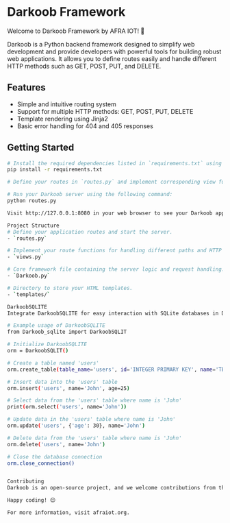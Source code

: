 # Darkoob Framework

Welcome to Darkoob Framework by AFRA IOT! 🚀

Darkoob is a Python backend framework designed to simplify web development 
and provide developers with powerful tools for building robust web applications. 
It allows you to define routes easily and handle different HTTP methods such as GET, 
POST, PUT, and DELETE.

## Features

- Simple and intuitive routing system
- Support for multiple HTTP methods: GET, POST, PUT, DELETE
- Template rendering using Jinja2
- Basic error handling for 404 and 405 responses

## Getting Started

```bash
# Install the required dependencies listed in `requirements.txt` using pip:
pip install -r requirements.txt

# Define your routes in `routes.py` and implement corresponding view functions in `views.py`.

# Run your Darkoob server using the following command:
python routes.py

Visit http://127.0.0.1:8080 in your web browser to see your Darkoob application in action!

Project Structure
# Define your application routes and start the server.
- `routes.py`

# Implement your route functions for handling different paths and HTTP methods.
- `views.py`

# Core framework file containing the server logic and request handling.
- `Darkoob.py`

# Directory to store your HTML templates.
- `templates/`

DarkoobSQLITE
Integrate DarkoobSQLITE for easy interaction with SQLite databases in Darkoob.

# Example usage of DarkoobSQLITE
from Darkoob_sqlite import DarkoobSQLIT

# Initialize DarkoobSQLITE
orm = DarkoobSQLIT()

# Create a table named 'users'
orm.create_table(table_name='users', id='INTEGER PRIMARY KEY', name='TEXT', age='INTEGER')

# Insert data into the 'users' table
orm.insert('users', name='John', age=25)

# Select data from the 'users' table where name is 'John'
print(orm.select('users', name='John'))

# Update data in the 'users' table where name is 'John'
orm.update('users', {'age': 30}, name='John')

# Delete data from the 'users' table where name is 'John'
orm.delete('users', name='John')

# Close the database connection
orm.close_connection()


Contributing
Darkoob is an open-source project, and we welcome contributions from the community. If you have any suggestions, bug reports, or feature requests, please create an issue or submit a pull request.

Happy coding! 😊

For more information, visit afraiot.org.